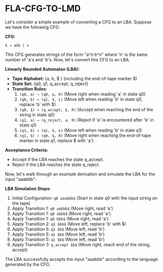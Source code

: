 # FLA-CFG-TO-LMD

Let's consider a simple example of converting a CFG to an LBA. Suppose we have the following CFG:

**CFG:**
```
S → aSb | ε
```

This CFG generates strings of the form "a^n b^n" where 'n' is the same number of 'a's and 'b's. Now, let's convert this CFG to an LBA.

**Linearly Bounded Automaton (LBA):**
- **Tape Alphabet:** {a, b, $ }  (including the end-of-tape marker $)
- **State Set:** {q0, q1, q_accept, q_reject}
- **Transition Rules:**
  1. `(q0, a) → (q0, a, R)`   (Move right when reading 'a' in state q0)
  2. `(q0, b) → (q1, $, L)`   (Move left when reading 'b' in state q0, replace 'b' with $)
  3. `(q0, $) → (q_accept, $, R)`  (Accept when reaching the end of the string in state q0)
  4. `(q1, a) → (q_reject, a, R)`  (Reject if 'a' is encountered after 'b' in state q1)
  5. `(q1, b) → (q1, b, L)`   (Move left when reading 'b' in state q1)
  6. `(q1, $) → (q0, $, R)`   (Move right when reaching the end-of-tape marker in state q1, replace $ with 'a')

**Acceptance Criteria:**
- Accept if the LBA reaches the state q_accept.
- Reject if the LBA reaches the state q_reject.

Now, let's walk through an example derivation and simulate the LBA for the input "aaabbb":

**LBA Simulation Steps:**
1. Initial Configuration: `q0 aaabbb$` (Start in state q0 with the input string on the tape)
2. Apply Transition 1: `q0 aabbb$` (Move right, read 'a')
3. Apply Transition 1: `q0 abbb$`  (Move right, read 'a')
4. Apply Transition 1: `q0 bbb$`  (Move right, read 'a')
5. Apply Transition 2: `q1 $bb$`  (Move left, replace 'b' with $)
6. Apply Transition 5: `q1 $b$`  (Move left, read 'b')
7. Apply Transition 5: `q1 $b$`  (Move left, read 'b')
8. Apply Transition 5: `q1 $b$`  (Move left, read 'b')
9. Apply Transition 3: `q_accept $b$`  (Move right, reach end of the string, accept)

The LBA successfully accepts the input "aaabbb" according to the language generated by the CFG.
